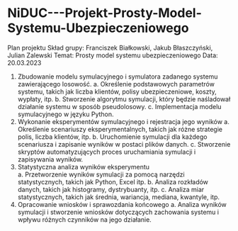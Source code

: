 # NiDUC---Projekt-Prosty-Model-Systemu-Ubezpieczeniowego

Plan projektu
Skład grupy: Franciszek Białkowski, Jakub Błaszczyński, Julian Zalewski
Temat: Prosty model systemu ubezpieczeniowego
Data: 20.03.2023

1.	Zbudowanie modelu symulacyjnego i symulatora zadanego systemu zawierającego losowość.
a.	Określenie podstawowych parametrów systemu, takich jak liczba klientów, polisy ubezpieczeniowe, koszty, wypłaty, itp. 
b.	Stworzenie algorytmu symulacji, który będzie naśladował działanie systemu w sposób pseudolosowy. 
c.	Implementacja modelu symulacyjnego w języku Python.
2.	Wykonanie eksperymentów symulacyjnego i rejestracja jego wyników 
a.	 Określenie scenariuszy eksperymentalnych, takich jak różne strategie polis, liczba klientów, itp. 
b.	Uruchomienie symulacji dla każdego scenariusza i zapisanie wyników w postaci plików danych. 
c.	Stworzenie skryptów automatyzujących proces uruchamiania symulacji i zapisywania wyników. 
3.	Statystyczna analiza wyników eksperymentu  
a.	Przetworzenie wyników symulacji za pomocą narzędzi statystycznych, takich jak Python, Excel itp. 
b.	Analiza rozkładów danych, takich jak histogramy, dystrybuanty, itp. 
c.	Analiza miar statystycznych, takich jak średnia, wariancja, mediana, kwantyle, itp. 
4.	Opracowanie wniosków i sprawozdania końcowego 
a.	Analiza wyników symulacji i stworzenie wniosków dotyczących zachowania systemu i wpływu różnych czynników na jego działanie.
